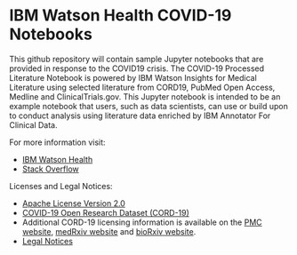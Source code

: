 # IBM Watson Health COVID-19 Notebooks

This github repository will contain sample Jupyter notebooks that are provided in response to the COVID19 crisis.  The COVID-19 Processed Literature Notebook is powered by IBM Watson Insights for Medical Literature using selected literature from CORD19, PubMed Open Access, Medline and ClinicalTrials.gov. This Jupyter notebook is intended to be an example notebook that users, such as data scientists, can use or build upon to conduct analysis using literature data enriched by IBM Annotator For Clinical Data.  

For more information visit:
* [IBM Watson Health](https://www.ibm.com/watson-health)
* [Stack Overflow](https://stackoverflow.com/questions/tagged/ibm-covid-nav)

Licenses and Legal Notices:
* [Apache License Version 2.0](http://www.apache.org/licenses/LICENSE-2.0) 
* [COVID-19 Open Research Dataset (CORD-19)](https://ai2-semanticscholar-cord-19.s3-us-west-2.amazonaws.com/2020-03-13/COVID.DATA.LIC.AGMT.pdf)
* Additional CORD-19 licensing information is available on the [PMC website](https://www.ncbi.nlm.nih.gov/pmc/tools/openftlist/), [medRxiv website](https://www.medrxiv.org/submit-a-manuscript) and [bioRxiv website](https://www.biorxiv.org/about-biorxiv).
* [Legal Notices](legalNotices.pdf)
